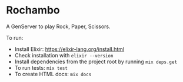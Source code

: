 # Rochambo

A GenServer to play Rock, Paper, Scissors.

To run:
  - Install Elixir: https://elixir-lang.org/install.html
  - Check installation with ```elixir --version```
  - Install dependencies from the project root by running ```mix deps.get```
  - To run tests: ```mix test```
  - To create HTML docs: ```mix docs```
